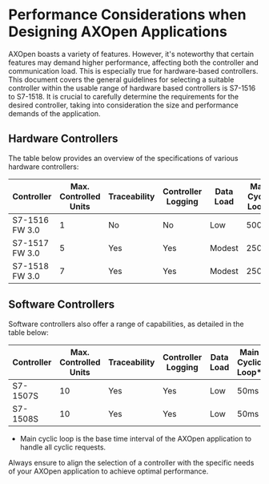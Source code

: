# Performance Considerations when Designing AXOpen Applications

AXOpen boasts a variety of features. However, it's noteworthy that certain features may demand higher performance, affecting both the controller and communication load. This is especially true for hardware-based controllers. This document covers the general guidelines for selecting a suitable controller within the usable range of hardware based controllers is S7-1516 to S7-1518. It is crucial to carefully determine the requirements for the desired controller, taking into consideration the size and performance demands of the application.

## Hardware Controllers

The table below provides an overview of the specifications of various hardware controllers:

| Controller     | Max. Controlled Units | Traceability | Controller Logging | Data Load | Main Cyclic Loop* |
|----------------|-----------------------|--------------|--------------------|-----------|------------------|
| S7-1516 FW 3.0 | 1                     | No           | No                 | Low       | 500ms            |
| S7-1517 FW 3.0 | 5                     | Yes          | Yes                | Modest    | 250ms            |
| S7-1518 FW 3.0 | 7                     | Yes          | Yes                | Modest    | 250ms            |

## Software Controllers

Software controllers also offer a range of capabilities, as detailed in the table below:

| Controller | Max. Controlled Units | Traceability | Controller Logging | Data Load | Main Cyclic Loop* |
|------------|-----------------------|--------------|--------------------|-----------|------------------|
| S7-1507S   | 10                    | Yes          | Yes                | Low       | 50ms             |
| S7-1508S   | 10                    | Yes          | Yes                | Low       | 50ms             |

* Main cyclic loop is the base time interval of the AXOpen application to handle all cyclic requests.

Always ensure to align the selection of a controller with the specific needs of your AXOpen application to achieve optimal performance.
